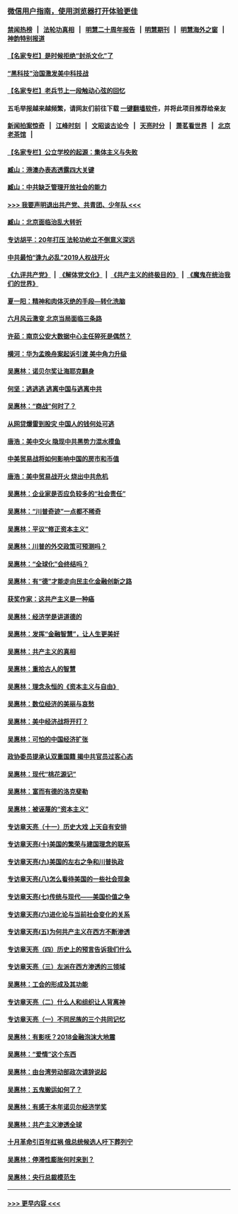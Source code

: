 ### [微信用户指南，使用浏览器打开体验更佳](https://github.com/gfw-breaker/banned-news1/blob/master/indexes/wechat-guide.md?t=0)
#### [禁闻热榜](热点新闻.md?t=0)  &nbsp;&nbsp;|&nbsp;&nbsp; [法轮功真相](https://github.com/gfw-breaker/truth/blob/master/README.md?t=0) &nbsp;&nbsp;|&nbsp;&nbsp; [明慧二十周年报告](https://github.com/gfw-breaker/mh-reports/blob/master/README.md?t=0) &nbsp;&nbsp;|&nbsp;&nbsp;[明慧期刊](https://github.com/gfw-breaker/mh-qikan) &nbsp;&nbsp;|&nbsp;&nbsp; [明慧海外之窗](https://github.com/gfw-breaker/mh-news/blob/master/README.md?t=0) &nbsp;&nbsp;|&nbsp;&nbsp; [神韵特别报道](https://github.com/gfw-breaker/mh-news/blob/master/shenyun.md?t=0)
#### [【名家专栏】是时候拒绝“封杀文化”了](../pages/nsc423/n11814093.md?t=02100533) 
#### [“黑科技”治国激发美中科技战](../pages/nsc423/n11638056.md?t=02100533) 
#### [【名家专栏】老兵节上一段触动心弦的回忆](../pages/nsc423/n11646016.md?t=02100533) 
#### 五毛举报越来越频繁，请网友们前往下载 [一键翻墙软件](https://github.com/gfw-breaker/ssr-accounts)，并将此项目推荐给亲友
#### [新闻拍案惊奇](https://github.com/gfw-breaker/banned-news1/blob/master/pages/link4.md) &nbsp;&nbsp;|&nbsp;&nbsp; [江峰时刻](https://github.com/gfw-breaker/banned-news1/blob/master/pages/link4.md) &nbsp;&nbsp;|&nbsp;&nbsp; [文昭谈古论今](https://github.com/gfw-breaker/banned-news1/blob/master/pages/link4.md) &nbsp;&nbsp;|&nbsp;&nbsp; [天亮时分](https://github.com/gfw-breaker/banned-news1/blob/master/pages/link4.md) &nbsp;&nbsp;|&nbsp;&nbsp; [萧茗看世界](https://github.com/gfw-breaker/banned-news1/blob/master/pages/link4.md) &nbsp;&nbsp;|&nbsp;&nbsp; [北京老茶馆](https://github.com/gfw-breaker/banned-news1/blob/master/pages/link4.md) &nbsp;&nbsp;|&nbsp;&nbsp; 
#### [【名家专栏】公立学校的起源：集体主义与失败](../pages/nsc423/n11601833.md?t=02100533) 
#### [臧山：港澳办表态透露四大关键](../pages/nsc423/n11421628.md?t=02100533) 
#### [臧山：中共缺乏管理开放社会的能力](../pages/nsc423/n11407457.md?t=02100533) 
#### [>>> 我要声明退出共产党、共青团、少年队 <<<](https://github.com/begood0513/goodnews/blob/master/quit/letter.md) 
#### [臧山：北京面临治乱大转折](../pages/nsc423/n11406895.md?t=02100533) 
#### [专访胡平：20年打压 法轮功屹立不倒意义深远](../pages/nsc423/n11398800.md?t=02100533) 
#### [中共最怕“逢九必乱”2019人权战开火](../pages/nsc423/n11385248.md?t=02100533) 
#### [《九评共产党》](https://github.com/begood0513/9ping.md/blob/master/README.md) &nbsp;|&nbsp; [《解体党文化》](../../../../jtdwh.md/blob/master/README.md)  &nbsp;|&nbsp; [《共产主义的终极目的》](../../../../gczydzjmd.md/blob/master/README.md) &nbsp;|&nbsp; [《魔鬼在统治我们的世界》](../../../../mgztzwmdsj.md/blob/master/README.md) 
#### [夏一阳：精神和肉体灭绝的手段—转化洗脑](../pages/nsc423/n11368250.md?t=02100533) 
#### [六月风云激变 北京当局面临三条路](../pages/nsc423/n11313668.md?t=02100533) 
#### [许茹：南京公安大数据中心主任猝死是偶然？](../pages/nsc423/n11064744.md?t=02100533) 
#### [横河：华为孟晚舟案起诉引渡 美中角力升级](../pages/nsc423/n11027230.md?t=02100533) 
#### [吴惠林：诺贝尔奖让海耶克翻身](../pages/nsc423/n10890049.md?t=02100533) 
#### [何坚：逃逃逃 逃离中国与逃离中共](../pages/nsc423/n10592891.md?t=02100533) 
#### [吴惠林：“商战”何时了？](../pages/nsc423/n10573558.md?t=02100533) 
#### [从网贷爆雷到股灾 中国人的钱何处可逃](../pages/nsc423/n10572800.md?t=02100533) 
#### [唐浩：美中交火 隐现中共黑势力混水摸鱼](../pages/nsc423/n10544040.md?t=02100533) 
#### [中美贸易战将如何影响中国的房市和币值](../pages/nsc423/n10543697.md?t=02100533) 
#### [唐浩：美中贸易战开火 烧出中共危机](../pages/nsc423/n10540126.md?t=02100533) 
#### [吴惠林：企业家是否应负较多的“社会责任”](../pages/nsc423/n10535022.md?t=02100533) 
#### [吴惠林：“川普奇迹”一点都不稀奇](../pages/nsc423/n10512808.md?t=02100533) 
#### [吴惠林：平议“修正资本主义”](../pages/nsc423/n10495724.md?t=02100533) 
#### [吴惠林：川普的外交政策可预测吗？](../pages/nsc423/n10462387.md?t=02100533) 
#### [吴惠林：“全球化”会终结吗？](../pages/nsc423/n10452838.md?t=02100533) 
#### [吴惠林：有“德”才能走向民主化金融创新之路](../pages/nsc423/n10432292.md?t=02100533) 
#### [获奖作家：这共产主义是一种癌](../pages/nsc423/n10431541.md?t=02100533) 
#### [吴惠林：经济学是讲道德的](../pages/nsc423/n10398014.md?t=02100533) 
#### [吴惠林：发挥“金融智慧”，让人生更美好](../pages/nsc423/n10375019.md?t=02100533) 
#### [吴惠林：共产主义的真相](../pages/nsc423/n10351394.md?t=02100533) 
#### [吴惠林：重拾古人的智慧](../pages/nsc423/n10337691.md?t=02100533) 
#### [吴惠林：理念永恒的《资本主义与自由》](../pages/nsc423/n10316274.md?t=02100533) 
#### [吴惠林：数位经济的美丽与哀愁](../pages/nsc423/n10292946.md?t=02100533) 
#### [吴惠林：美中经济战将开打？](../pages/nsc423/n10258825.md?t=02100533) 
#### [吴惠林：可怕的中国经济扩张](../pages/nsc423/n10219147.md?t=02100533) 
#### [政协委员提承认双重国籍 揭中共官员过客心态](../pages/nsc423/n10208809.md?t=02100533) 
#### [吴惠林：现代“桃花源记”](../pages/nsc423/n10185234.md?t=02100533) 
#### [吴惠林：富而有德的洛克斐勒](../pages/nsc423/n10142264.md?t=02100533) 
#### [吴惠林：被诬蔑的“资本主义”](../pages/nsc423/n10124816.md?t=02100533) 
#### [专访章天亮（十一）历史大戏 上天自有安排](../pages/nsc423/n10094905.md?t=02100533) 
#### [专访章天亮(十)美国的繁荣与建国理念的联系](../pages/nsc423/n10094899.md?t=02100533) 
#### [专访章天亮(九)美国的左右之争和川普执政](../pages/nsc423/n10094889.md?t=02100533) 
#### [专访章天亮(八)怎么看待美国的一些社会现象](../pages/nsc423/n10094857.md?t=02100533) 
#### [专访章天亮(七)传统与现代——美国价值之争](../pages/nsc423/n10093140.md?t=02100533) 
#### [专访章天亮(六)进化论与当前社会变化的关系](../pages/nsc423/n10092036.md?t=02100533) 
#### [专访章天亮(五)为何共产主义在西方不断渗透](../pages/nsc423/n10083620.md?t=02100533) 
#### [专访章天亮（四）历史上的预言告诉我们什么](../pages/nsc423/n10083606.md?t=02100533) 
#### [专访章天亮（三）左派在西方渗透的三领域](../pages/nsc423/n10081115.md?t=02100533) 
#### [吴惠林：工会的形成及其功能](../pages/nsc423/n10080633.md?t=02100533) 
#### [专访章天亮（二）什么人和组织让人背离神](../pages/nsc423/n10076637.md?t=02100533) 
#### [专访章天亮（一）不同民族的三个共同记忆](../pages/nsc423/n10074188.md?t=02100533) 
#### [吴惠林：有影呒？2018金融泡沫大地震](../pages/nsc423/n10040534.md?t=02100533) 
#### [吴惠林：“爱情”这个东西](../pages/nsc423/n10019423.md?t=02100533) 
#### [吴惠林：由台湾劳动部政次请辞说起](../pages/nsc423/n9979679.md?t=02100533) 
#### [吴惠林：五鬼搬运如何了？](../pages/nsc423/n9925338.md?t=02100533) 
#### [吴惠林：有感于本年诺贝尔经济学奖](../pages/nsc423/n9871883.md?t=02100533) 
#### [吴惠林：共产主义渗透全球](../pages/nsc423/n9812748.md?t=02100533) 
#### [十月革命引百年红祸 俄总统候选人吁下葬列宁](../pages/nsc423/n9810182.md?t=02100533) 
#### [吴惠林：停滞性膨胀何时来到？](../pages/nsc423/n9764136.md?t=02100533) 
#### [吴惠林：央行总裁模范生](../pages/nsc423/n9728134.md?t=02100533) 

----
#### [ >>> 更早内容 <<< ](../indexes/nsc423-earlier.md)
